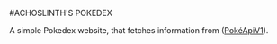#ACHOSLINTH'S POKEDEX

A simple Pokedex website, that fetches information from ([PokéApiV1](https://pokeapi.co/)).

